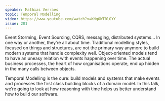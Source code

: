 ```yaml
---
speaker: Mathias Verraes
topic: Temporal Modelling
video: https://www.youtube.com/watch?v=KNqOWT0lOYY
issue: 201
---
```


Event Storming, Event Sourcing, CQRS, messaging, distributed systems... In one way or another, they’re all about time. Traditional modelling styles, focused on things and structures, are not the primary way anymore to build modern systems that handle complexity well. Object-oriented models tend to have an uneasy relation with events happening over time. The actual business processes, the heart of how organisations operate, end up hidden in the many calls between objects.

Temporal Modelling is the cure: build models and systems that make events and processes the first class building blocks of a domain model. In this talk, we’re going to look at how reasoning with time helps us better understand how to build our software.

